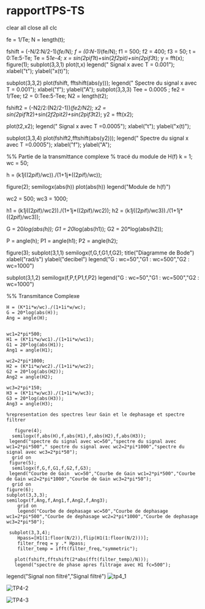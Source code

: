 # rapportTPS-TS

clear all
close all
clc


fe = 1/Te;
N = length(t);

fshift = (-N/2:N/2-1)*(fe/N);
f = (0:N-1)*(fe/N);
f1 = 500;
f2 = 400;
f3 = 50;
t = 0:Te:5-Te;
Te = 5*1e-4;
x = sin(2*pi*f1*t)+sin(2*f2*pi*t)+sin(2*pi*f3*t);
y = fft(x);
figure(1);
subplot(3,3,1)
plot(t,x)
legend(" Signal x avec T = 0.001");
xlabel("t");
 ylabel("x(t)");

subplot(3,3,2)
plot(fshift, fftshift(abs(y)));
legend(" Spectre du signal x avec T = 0.001");
xlabel("f");
ylabel("A");
subplot(3,3,3)
Tee = 0.0005 ;
fe2 = 1/Tee;
t2 = 0:Tee:5-Tee;
N2 = length(t2);

fshift2 = (-N2/2:(N2/2-1))*(fe2/N2);
x2 = sin(2*pi*f1*t2)+sin(2*f2*pi*t2)+sin(2*pi*f3*t2);
y2 = fft(x2);

plot(t2,x2);
legend(" Signal x avec T =0.0005");
xlabel("t");
ylabel("x(t)");

subplot(3,3,4)
plot(fshift2,fftshift(abs(y2)));
legend(" Spectre du signal x avec T =0.0005");
xlabel("f");
ylabel("A");

%% Partie de la transmittance complexe
%  tracé du module de H(f)
k = 1;
wc = 50;

h = (k*1j*((2*pi*f)/wc))./(1+1j*((2*pi*f)/wc));

figure(2);
semilogx(abs(h))
plot(abs(h))
legend("Module de h(f)")

wc2 = 500;
wc3 = 1000;

h1 = (k*1j*((2*pi*f)/wc2))./(1+1j*((2*pi*f)/wc2));
h2 = (k*1j*((2*pi*f)/wc3))./(1+1j*((2*pi*f)/wc3));

G = 20*log(abs(h));
G1 = 20*log(abs(h1));
G2 = 20*log(abs(h2));

P = angle(h);
P1 = angle(h1);
P2 = angle(h2);

figure(3);
subplot(3,1,1)
semilogx(f,G,f,G1,f,G2);
title("Diagramme de Bode")
xlabel("rad/s")
ylabel("decibel")
legend("G : wc=50","G1 : wc=500","G2 : wc=1000")

subplot(3,1,2)
semilogx(f,P,f,P1,f,P2)
legend("G : wc=50","G1 : wc=500","G2 : wc=1000")







%% Transmitance Complexe
   
    H = (K*1i*w/wc)./(1+1i*w/wc);
    G = 20*log(abs(H));
    Ang = angle(H);
    
   
    wc1=2*pi*500;
    H1 = (K*1i*w/wc1)./(1+1i*w/wc1);
    G1 = 20*log(abs(H1));
    Ang1 = angle(H1);
    
    wc2=2*pi*1000;
    H2 = (K*1i*w/wc2)./(1+1i*w/wc2);
    G2 = 20*log(abs(H2));
    Ang2 = angle(H2);
    
    wc3=2*pi*150;
    H3 = (K*1i*w/wc3)./(1+1i*w/wc3);
    G3 = 20*log(abs(H3));
    Ang3 = angle(H3);
    
    %representation des spectres leur Gain et le dephasage et spectre filtrer
   
       figure(4);
      semilogx(f,abs(H),f,abs(H1),f,abs(H2),f,abs(H3));
     legend("spectre du signal avec wc=50","spectre du signal avec wc1=2*pi*500"," spectre du signal avec wc2=2*pi*1000","spectre du signal avec wc3=2*pi*50");  
      grid on
     figure(5);
      semilogx(f,G,f,G1,f,G2,f,G3);
     legend("Courbe de Gain  wc=50","Courbe de Gain wc1=2*pi*500","Courbe de Gain wc2=2*pi*1000","Courbe de Gain wc3=2*pi*50");  
      grid on
    figure(6);
    subplot(3,3,3);
    semilogx(f,Ang,f,Ang1,f,Ang2,f,Ang3);
        grid on
        legend("Courbe de dephasage wc=50","Courbe de dephasage wc1=2*pi*500","Courbe de dephasage wc2=2*pi*1000","Courbe de dephasage wc3=2*pi*50"); 
    
     subplot(3,3,4);
        Hpass=[H1(1:floor(N/2)),flip(H1(1:floor(N/2)))];
        filter_freq = y .* Hpass;
        filter_temp = ifft(filter_freq,"symmetric");
    
       plot(fshift,fftshift(2*abs(fft(filter_temp)/N)));
       legend("spectre de phase apres filtrage avec H1 fc=500");
legend("Signal non filtré","Signal filtré")
![tp4_1](https://user-images.githubusercontent.com/105556070/214941838-03eadc7e-04b2-48da-a7c5-18872b39774b.png)

![TP4-2](https://user-images.githubusercontent.com/105556070/214942091-7187e2fa-374a-460b-956f-a24aa18d4437.png)

![TP4-3](https://user-images.githubusercontent.com/105556070/214942146-5aa86d54-bb59-49fc-97fa-5466ceb35f41.png)



